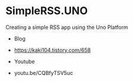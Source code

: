 # SimpleRSS.UNO
Creating a simple RSS app using the Uno Platform

* Blog
- https://kaki104.tistory.com/658

* Youtube
- youtu.be/CQBfyTSV5uc


